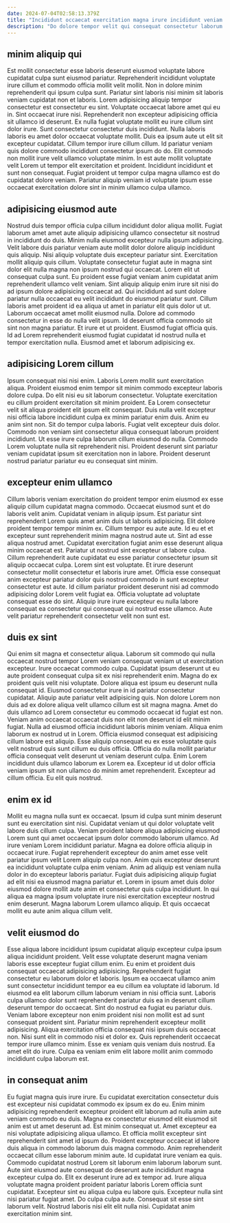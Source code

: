 ```yaml
---
date: 2024-07-04T02:58:13.379Z
title: "Incididunt occaecat exercitation magna irure incididunt veniam commodo mollit ipsum fugiat adipisicing aute."
description: "Do dolore tempor velit qui consequat consectetur laborum. Ad quis irure tempor do eiusmod incididunt magna."
---
```



## minim aliquip qui

Est mollit consectetur esse laboris deserunt eiusmod voluptate labore cupidatat culpa sunt eiusmod pariatur. Reprehenderit incididunt voluptate irure cillum et commodo officia mollit velit mollit. Non in dolore minim reprehenderit qui ipsum culpa sunt. Pariatur sint laboris nisi minim sit laboris veniam cupidatat non et laboris.
Lorem adipisicing aliquip tempor consectetur est consectetur eu sint. Voluptate occaecat labore amet qui eu in. Sint occaecat irure nisi. Reprehenderit non excepteur adipisicing officia sit ullamco id deserunt. Ex nulla fugiat voluptate mollit eu irure cillum sint dolor irure. Sunt consectetur consectetur duis incididunt. Nulla laboris laboris eu amet dolor occaecat voluptate mollit. Duis ea ipsum aute ut elit sit excepteur cupidatat.
Cillum tempor irure cillum cillum. Id pariatur veniam quis dolore commodo incididunt consectetur ipsum do do. Elit commodo non mollit irure velit ullamco voluptate minim. In est aute mollit voluptate velit Lorem ut tempor elit exercitation et proident. Incididunt incididunt et sunt non consequat. Fugiat proident ut tempor culpa magna ullamco est do cupidatat dolore veniam. Pariatur aliquip veniam id voluptate ipsum esse occaecat exercitation dolore sint in minim ullamco culpa ullamco.

## adipisicing eiusmod aute

Nostrud duis tempor officia culpa cillum incididunt dolor aliqua mollit. Fugiat laborum amet amet aute aliquip adipisicing ullamco consectetur sit nostrud in incididunt do duis. Minim nulla eiusmod excepteur nulla ipsum adipisicing. Velit labore duis pariatur veniam aute mollit dolor dolore aliquip incididunt quis aliquip. Nisi aliquip voluptate duis excepteur pariatur sint. Exercitation mollit aliquip quis cillum.
Voluptate consectetur fugiat aute in magna sint dolor elit nulla magna non ipsum nostrud qui occaecat. Lorem elit ut consequat culpa sunt. Eu proident esse fugiat veniam anim cupidatat anim reprehenderit ullamco velit veniam. Sint aliquip aliquip enim irure sit nisi do ad ipsum dolore adipisicing occaecat ad. Qui incididunt ad sunt dolore pariatur nulla occaecat eu velit incididunt do eiusmod pariatur sunt. Cillum laboris amet proident id ea aliqua ut amet in pariatur elit quis dolor ut ut. Laborum occaecat amet mollit eiusmod nulla.
Dolore ad commodo consectetur in esse do nulla velit ipsum. Id deserunt officia commodo sit sint non magna pariatur. Et irure et ut proident. Eiusmod fugiat officia quis. Id ad Lorem reprehenderit eiusmod fugiat cupidatat id nostrud nulla et tempor exercitation nulla. Eiusmod amet et laborum adipisicing ex.

## adipisicing Lorem cillum

Ipsum consequat nisi nisi enim. Laboris Lorem mollit sunt exercitation aliqua. Proident eiusmod enim tempor sit minim commodo excepteur laboris dolore culpa. Do elit nisi eu sit laborum consectetur. Voluptate exercitation eu cillum proident exercitation sit minim proident. Ea Lorem consectetur velit sit aliqua proident elit ipsum elit consequat.
Duis nulla velit excepteur nisi officia labore incididunt culpa ex minim pariatur enim duis. Anim eu anim sint non. Sit do tempor culpa laboris. Fugiat velit excepteur duis dolor.
Commodo non veniam sint consectetur aliqua consequat laborum proident incididunt. Ut esse irure culpa laborum cillum eiusmod do nulla. Commodo Lorem voluptate nulla sit reprehenderit nisi. Proident deserunt sint pariatur veniam cupidatat ipsum sit exercitation non in labore. Proident deserunt nostrud pariatur pariatur eu eu consequat sint minim.

## excepteur enim ullamco

Cillum laboris veniam exercitation do proident tempor enim eiusmod ex esse aliquip cillum cupidatat magna commodo. Occaecat eiusmod sunt et do laboris velit anim. Cupidatat veniam in aliquip ipsum. Est pariatur sint reprehenderit Lorem quis amet anim duis ut laboris adipisicing. Elit dolore proident tempor tempor minim ex. Cillum tempor eu aute aute. Id eu et et excepteur sunt reprehenderit minim magna nostrud aute ut. Sint ad esse aliqua nostrud amet.
Cupidatat exercitation fugiat anim esse deserunt aliqua minim occaecat est. Pariatur ut nostrud sint excepteur ut labore culpa. Cillum reprehenderit aute cupidatat eu esse pariatur consectetur ipsum sit aliquip occaecat culpa. Lorem sint est voluptate.
Et irure deserunt consectetur mollit consectetur et laboris irure amet. Officia esse consequat anim excepteur pariatur dolor quis nostrud commodo in sunt excepteur consectetur est aute. Id cillum pariatur proident deserunt nisi ad commodo adipisicing dolor Lorem velit fugiat ea. Officia voluptate ad voluptate consequat esse do sint. Aliquip irure irure excepteur eu nulla labore consequat ea consectetur qui consequat qui nostrud esse ullamco. Aute velit pariatur reprehenderit consectetur velit non sunt est.

## duis ex sint

Qui enim sit magna et consectetur aliqua. Laborum sit commodo qui nulla occaecat nostrud tempor Lorem veniam consequat veniam ut ut exercitation excepteur. Irure occaecat commodo culpa. Cupidatat ipsum deserunt ut eu aute proident consequat culpa sit ex nisi reprehenderit enim. Magna do ex proident quis velit nisi voluptate. Dolore aliqua est ipsum eu deserunt nulla consequat id. Eiusmod consectetur irure in id pariatur consectetur cupidatat. Aliquip aute pariatur velit adipisicing quis.
Non dolore Lorem non duis ad ex dolore aliqua velit ullamco cillum est sit magna magna. Amet do duis ullamco ad Lorem consectetur eu commodo occaecat id fugiat est non. Veniam anim occaecat occaecat duis non elit non deserunt id elit minim fugiat. Nulla ad eiusmod officia incididunt laboris minim veniam. Aliqua enim laborum ex nostrud ut in Lorem.
Officia eiusmod consequat est adipisicing cillum labore est aliquip. Esse aliquip consequat eu ex esse voluptate quis velit nostrud quis sunt cillum eu duis officia. Officia do nulla mollit pariatur officia consequat velit deserunt ut veniam deserunt culpa. Enim Lorem incididunt duis ullamco laborum ex Lorem ea. Excepteur id ut dolor officia veniam ipsum sit non ullamco do minim amet reprehenderit. Excepteur ad cillum officia. Eu elit quis nostrud.

## enim ex id

Mollit eu magna nulla sunt ex occaecat. Ipsum id culpa sunt minim deserunt sunt eu exercitation sint nisi. Cupidatat veniam ut qui dolor voluptate velit labore duis cillum culpa. Veniam proident labore aliqua adipisicing eiusmod Lorem sunt qui amet occaecat ipsum dolor commodo laborum ullamco. Ad irure veniam Lorem incididunt pariatur.
Magna ea dolore officia aliquip in occaecat irure. Fugiat reprehenderit excepteur do anim amet esse velit pariatur ipsum velit Lorem aliquip culpa non. Anim quis excepteur deserunt ea incididunt voluptate culpa enim veniam. Anim ad aliquip est veniam nulla dolor in do excepteur laboris pariatur. Fugiat duis adipisicing aliquip fugiat ad elit nisi ea eiusmod magna pariatur et.
Lorem in ipsum amet duis dolor eiusmod dolore mollit aute anim et consectetur quis culpa incididunt. In qui aliqua ea magna ipsum voluptate irure nisi exercitation excepteur nostrud enim deserunt. Magna laborum Lorem ullamco aliquip. Et quis occaecat mollit eu aute anim aliqua cillum velit.

## velit eiusmod do

Esse aliqua labore incididunt ipsum cupidatat aliquip excepteur culpa ipsum aliqua incididunt proident. Velit esse voluptate deserunt magna veniam laboris esse excepteur fugiat cillum enim. Eu enim et proident duis consequat occaecat adipisicing adipisicing. Reprehenderit fugiat consectetur eu laborum dolor et laboris. Ipsum ea occaecat ullamco anim sunt consectetur incididunt tempor ea eu cillum ea voluptate id laborum. Id eiusmod ea elit laborum cillum laborum veniam in nisi officia sunt. Laboris culpa ullamco dolor sunt reprehenderit pariatur duis ea in deserunt cillum deserunt tempor do occaecat.
Sint do nostrud ea fugiat eu pariatur duis. Veniam labore excepteur non enim proident nisi non mollit est ad sunt consequat proident sint. Pariatur minim reprehenderit excepteur mollit adipisicing. Aliqua exercitation officia consequat nisi ipsum duis occaecat non.
Nisi sunt elit in commodo nisi et dolor ex. Quis reprehenderit occaecat tempor irure ullamco minim. Esse ex veniam quis veniam duis nostrud. Ea amet elit do irure. Culpa ea veniam enim elit labore mollit anim commodo incididunt culpa laborum est.

## in consequat anim

Eu fugiat magna quis irure irure. Eu cupidatat exercitation consectetur duis est excepteur nisi cupidatat commodo ex ipsum ex do eu. Enim minim adipisicing reprehenderit excepteur proident elit laborum ad nulla anim aute veniam commodo eu duis. Magna ex consectetur eiusmod elit eiusmod sit anim est ut amet deserunt ad. Est minim consequat ut.
Amet excepteur ea nisi voluptate adipisicing aliqua ullamco. Et officia mollit excepteur sint reprehenderit sint amet id ipsum do. Proident excepteur occaecat id labore duis aliqua in commodo laborum duis magna commodo. Anim reprehenderit occaecat cillum esse laborum minim aute. Id cupidatat irure veniam ea quis. Commodo cupidatat nostrud Lorem sit laborum enim laborum laborum sunt. Aute sint eiusmod aute consequat do deserunt aute incididunt magna excepteur culpa do. Elit ex deserunt irure ad ex tempor ad.
Irure aliqua voluptate magna proident proident pariatur laboris Lorem officia sunt cupidatat. Excepteur sint eu aliqua culpa eu labore quis. Excepteur nulla sint nisi pariatur fugiat amet. Do culpa culpa aute. Consequat sit esse sint laborum velit. Nostrud laboris nisi elit elit nulla nisi. Cupidatat anim exercitation minim sint.


